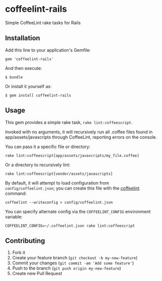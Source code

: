 # coffeelint-rails

Simple CoffeeLint rake tasks for Rails

## Installation

Add this line to your application's Gemfile:

    gem 'coffeelint-rails'

And then execute:

    $ bundle

Or install it yourself as:

    $ gem install coffeelint-rails

## Usage

This gem provides a simple rake task, `rake lint:coffeescript`.

Invoked with no arguments, it will recursively run all .coffee files found in
app/assets/javascripts through CoffeeLint, reporting errors on the console.

You can pass it a specific file or directory:

    rake lint:coffeescript[app/assets/javascripts/my_file.coffee]

Or a directory to recursively lint:

    rake lint:coffeescript[vendor/assets/javascripts]

By default, it will attempt to load configuration from
`config/coffeelint.json`; you can create this file with the [coffeelint][1]
command:

    coffeelint --writeconfig > config/coffeelint.json

You can specify alternate config via the `COFFEELINT_CONFIG` environment
variable:

    COFFEELINT_CONFIG=~/.coffeelint.json rake lint:coffeescript

## Contributing

1. Fork it
2. Create your feature branch (`git checkout -b my-new-feature`)
3. Commit your changes (`git commit -am 'Add some feature'`)
4. Push to the branch (`git push origin my-new-feature`)
5. Create new Pull Request

[1]: http://www.coffeelint.org/ 
